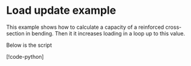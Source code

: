 # Load update example 

This example shows how to calculate a capacity of a reinforced cross-section in bending.
Then it it increases loading in a loop up to this value. 

Below is the script

[!code-python[](rcs-load-update.py)]

